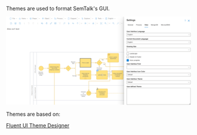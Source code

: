 Themes are used to format SemTalk's GUI.

![alt text](images/Theme.png)

Themes are based on: 

[Fluent UI Theme Designer](https://fluentuipr.z22.web.core.windows.net/heads/master/theming-designer/index.html)

